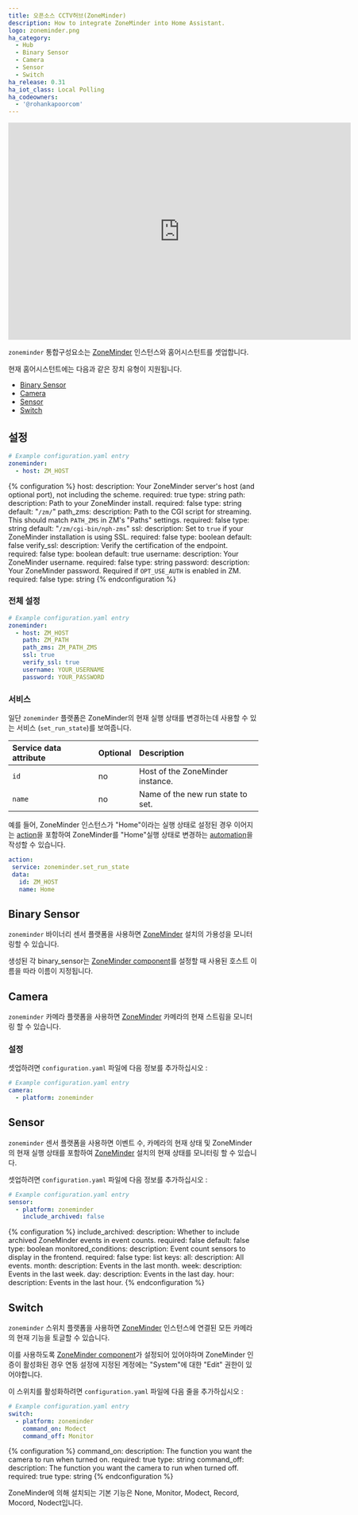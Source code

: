 ```yaml
---
title: 오픈소스 CCTV허브(ZoneMinder)
description: How to integrate ZoneMinder into Home Assistant.
logo: zoneminder.png
ha_category:
  - Hub
  - Binary Sensor
  - Camera
  - Sensor
  - Switch
ha_release: 0.31
ha_iot_class: Local Polling
ha_codeowners:
  - '@rohankapoorcom'
---
```


<div class='videoWrapper'>
<iframe width="690" height="437" src="https://www.youtube.com/embed/D3pjZKO5eIE" frameborder="0" allow="accelerometer; autoplay; encrypted-media; gyroscope; picture-in-picture" allowfullscreen></iframe>
</div>

`zoneminder` 통합구성요소는 [ZoneMinder](https://www.zoneminder.com) 인스턴스와 홈어시스턴트를 셋업합니다.

현재 홈어시스턴트에는 다음과 같은 장치 유형이 지원됩니다.

- [Binary Sensor](#binary-sensor)
- [Camera](#camera)
- [Sensor](#sensor)
- [Switch](#switch)

## 설정

```yaml
# Example configuration.yaml entry
zoneminder:
  - host: ZM_HOST
```

{% configuration %}
host:
  description: Your ZoneMinder server's host (and optional port), not including the scheme.
  required: true
  type: string
path:
  description: Path to your ZoneMinder install.
  required: false
  type: string
  default: "`/zm/`"
path_zms:
  description: Path to the CGI script for streaming. This should match `PATH_ZMS` in ZM's "Paths" settings.
  required: false
  type: string
  default: "`/zm/cgi-bin/nph-zms`"
ssl:
  description: Set to `true` if your ZoneMinder installation is using SSL.
  required: false
  type: boolean
  default: false
verify_ssl:
  description: Verify the certification of the endpoint.
  required: false
  type: boolean
  default: true
username:
  description: Your ZoneMinder username.
  required: false
  type: string
password:
  description: Your ZoneMinder password. Required if `OPT_USE_AUTH` is enabled in ZM.
  required: false
  type: string
{% endconfiguration %}

### 전체 설정

```yaml
# Example configuration.yaml entry
zoneminder:
  - host: ZM_HOST
    path: ZM_PATH
    path_zms: ZM_PATH_ZMS
    ssl: true
    verify_ssl: true
    username: YOUR_USERNAME
    password: YOUR_PASSWORD
```

### 서비스

일단 `zoneminder` 플랫폼은 ZoneMinder의 현재 실행 상태를 변경하는데 사용할 수 있는 서비스 (`set_run_state`)를 보여줍니다.

| Service data attribute | Optional | Description                       |
|:-----------------------|:---------|:----------------------------------|
| `id`                   | no       | Host of the ZoneMinder instance.  |
| `name`                 | no       | Name of the new run state to set. |

예를 들어, ZoneMinder 인스턴스가 "Home"이라는 실행 상태로 설정된 경우 이어지는 [action](/getting-started/automation-action/)을 포함하여 ZoneMinder를 "Home"실행 상태로 변경하는 [automation](/getting-started/automation/)을 작성할 수 있습니다. 

 ```yaml
action:
  service: zoneminder.set_run_state
  data:
    id: ZM_HOST
    name: Home
```

## Binary Sensor

`zoneminder` 바이너리 센서 플랫폼을 사용하면 [ZoneMinder](https://www.zoneminder.com) 설치의 가용성을 모니터링할 수 있습니다.

생성된 각 binary_sensor는 [ZoneMinder component](/integrations/zoneminder/)를 설정할 때 사용된 호스트 이름을 따라 이름이 지정됩니다.

## Camera

`zoneminder` 카메라 플랫폼을 사용하면 [ZoneMinder](https://www.zoneminder.com) 카메라의 현재 스트림을 모니터링 할 수 있습니다.

### 설정

셋업하려면 `configuration.yaml` 파일에 다음 정보를 추가하십시오 :

```yaml
# Example configuration.yaml entry
camera:
  - platform: zoneminder
```

## Sensor

`zoneminder` 센서 플랫폼을 사용하면 이벤트 수, 카메라의 현재 상태 및 ZoneMinder의 현재 실행 상태를 포함하여 [ZoneMinder](https://www.zoneminder.com) 설치의 현재 상태를 모니터링 할 수 있습니다.

셋업하려면 `configuration.yaml` 파일에 다음 정보를 추가하십시오 :

```yaml
# Example configuration.yaml entry
sensor:
  - platform: zoneminder
    include_archived: false
```

{% configuration %}
include_archived:
  description: Whether to include archived ZoneMinder events in event counts.
  required: false
  default: false
  type: boolean
monitored_conditions:
  description: Event count sensors to display in the frontend.
  required: false
  type: list
  keys:
    all:
      description: All events.
    month:
      description: Events in the last month.
    week:
      description: Events in the last week.
    day:
      description: Events in the last day.
    hour:
      description: Events in the last hour.
{% endconfiguration %}

## Switch

`zoneminder` 스위치 플랫폼을 사용하면 [ZoneMinder](https://www.zoneminder.com) 인스턴스에 연결된 모든 카메라의 현재 기능을 토글할 수 있습니다.

<div class='note'>

이를 사용하도록 [ZoneMinder component](/integrations/zoneminder/)가 설정되어 있어야하며 ZoneMinder 인증이 활성화된 경우 연동 설정에 지정된 계정에는 "System"에 대한 "Edit" 권한이 있어야합니다.

</div>

이 스위치를 활성화하려면 `configuration.yaml` 파일에 다음 줄을 추가하십시오 :

```yaml
# Example configuration.yaml entry
switch:
  - platform: zoneminder
    command_on: Modect
    command_off: Monitor
```

{% configuration %}
command_on:
  description: The function you want the camera to run when turned on.
  required: true
  type: string
command_off:
  description: The function you want the camera to run when turned off.
  required: true
  type: string
{% endconfiguration %}

<div class='note'>
ZoneMinder에 의해 설치되는 기본 기능은 None, Monitor, Modect, Record, Mocord, Nodect입니다.
</div>
